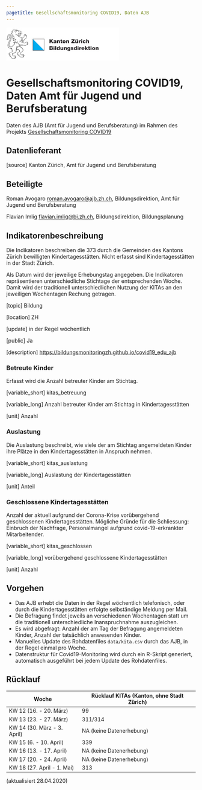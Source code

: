 ```yaml
---
pagetitle: Gesellschaftsmonitoring COVID19, Daten AJB
---
```


![](https://github.com/bildungsmonitoringZH/bildungsmonitoringZH.github.io/raw/master/assets/ktzh_bi_logo_de-300x88.jpg)

# Gesellschaftsmonitoring COVID19, Daten Amt für Jugend und Berufsberatung 

Daten des AJB (Amt für Jugend und Berufsberatung) im Rahmen des Projekts [Gesellschaftsmonitoring COVID19](https://statistikzh.github.io/covid19monitoring/)

## Datenlieferant

[source] Kanton Zürich, Amt für Jugend und Berufsberatung 

## Beteiligte

Roman Avogaro <roman.avogaro@ajb.zh.ch>, Bildungsdirektion, Amt für Jugend und Berufsberatung

Flavian Imlig <flavian.imlig@bi.zh.ch>, Bildungsdirektion, Bildungsplanung

## Indikatorenbeschreibung

Die Indikatoren beschreiben die 373 durch die Gemeinden des Kantons Zürich bewilligten Kindertagesstätten. Nicht erfasst sind Kindertagesstätten in der Stadt Zürich.

Als Datum wird der jeweilige Erhebungstag angegeben. Die Indikatoren repräsentieren unterschiedliche Stichtage der entsprechenden Woche. Damit wird der traditionell unterschiedlichen Nutzung der KITAs an den jeweiligen Wochentagen Rechung getragen. 

[topic] Bildung

[location] ZH

[update] in der Regel wöchentlich

[public] Ja

[description] https://bildungsmonitoringzh.github.io/covid19_edu_ajb

### Betreute Kinder

Erfasst wird die Anzahl betreuter Kinder am Stichtag.

[variable_short] kitas_betreuung

[variable_long] Anzahl betreuter Kinder am Stichtag in Kindertagesstätten

[unit] Anzahl

### Auslastung

Die Auslastung beschreibt, wie viele der am Stichtag angemeldeten Kinder ihre Plätze in den Kindertagesstätten in Anspruch nehmen.

[variable_short] kitas_auslastung

[variable_long] Auslastung der Kindertagesstätten

[unit] Anteil

### Geschlossene Kindertagesstätten

Anzahl der aktuell aufgrund der Corona-Krise vorübergehend geschlossenen Kindertagesstätten. Mögliche Gründe für die Schliessung: Einbruch der Nachfrage, Personalmangel aufgrund covid-19-erkrankter Mitarbeitender.  

[variable_short] kitas_geschlossen

[variable_long] vorübergehend geschlossene Kindertagesstätten 

[unit] Anzahl

## Vorgehen

* Das AJB erhebt die Daten in der Regel wöchentlich telefonisch, oder durch die Kindertagesstätten erfolgte selbständige Meldung per Mail.
* Die Befragung findet jeweils an verschiedenen Wochentagen statt um die traditionell unterschiedliche Inanspruchnahme auszugleichen.
* Es wird abgefragt: Anzahl der am Tag der Befragung angemeldeten Kinder, Anzahl der tatsächlich anwesenden Kinder.
* Manuelles Update des Rohdatenfiles `data/kita.csv` durch das AJB, in der Regel einmal pro Woche.
* Datenstruktur für Covid19-Monitoring wird durch ein R-Skript generiert, automatisch ausgeführt bei jedem Update des Rohdatenfiles.

## Rücklauf

Woche | Rücklauf KITAs (Kanton, ohne Stadt Zürich)
----- | -----
KW 12 (16. - 20. März) | 99
KW 13 (23. - 27. März) | 311/314
KW 14 (30. März - 3. April) | NA (keine Datenerhebung)
KW 15 (6. - 10. April) | 339  
KW 16 (13. - 17. April) | NA (keine Datenerhebung)
KW 17 (20. - 24. April) | NA (keine Datenerhebung)
KW 18 (27. April - 1. Mai)| 313

(aktualisiert 28.04.2020)
